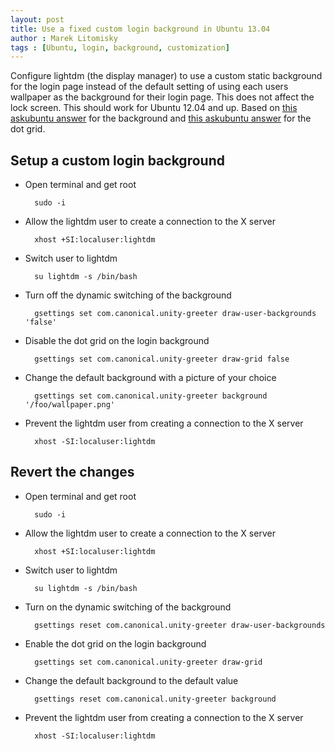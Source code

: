 ```yaml
---
layout: post
title: Use a fixed custom login background in Ubuntu 13.04
author : Marek Litomisky
tags : [Ubuntu, login, background, customization]
---
```


Configure lightdm (the display manager) to use a custom static background for 
the login page instead of the default setting of using each users wallpaper as 
the background for their login page. This does not affect the lock screen. This 
should work for Ubuntu 12.04 and up. Based on [this askubuntu answer][1] for the 
background and [this askubuntu answer][2] for the dot grid.

Setup a custom login background
-------------------------------

* Open terminal and get root

		sudo -i

* Allow the lightdm user to create a connection to the X server

		xhost +SI:localuser:lightdm

* Switch user to lightdm

		su lightdm -s /bin/bash

* Turn off the dynamic switching of the background

		gsettings set com.canonical.unity-greeter draw-user-backgrounds 'false'

* Disable the dot grid on the login background

		gsettings set com.canonical.unity-greeter draw-grid false

* Change the default background with a picture of your choice

		gsettings set com.canonical.unity-greeter background '/foo/wallpaper.png'

* Prevent the lightdm user from creating a connection to the X server

		xhost -SI:localuser:lightdm

Revert the changes
------------------

* Open terminal and get root

		sudo -i

* Allow the lightdm user to create a connection to the X server

		xhost +SI:localuser:lightdm

* Switch user to lightdm

		su lightdm -s /bin/bash

* Turn on the dynamic switching of the background

		gsettings reset com.canonical.unity-greeter draw-user-backgrounds

* Enable the dot grid on the login background

		gsettings set com.canonical.unity-greeter draw-grid

* Change the default background to the default value

		gsettings reset com.canonical.unity-greeter background

* Prevent the lightdm user from creating a connection to the X server

		xhost -SI:localuser:lightdm

[1]: http://askubuntu.com/questions/64001/how-do-i-change-the-wallpaper-in-lightdm/64002#64002
[2]: http://askubuntu.com/questions/72620/how-do-i-remove-the-dots-from-the-lightdm-greeter/121620#121620